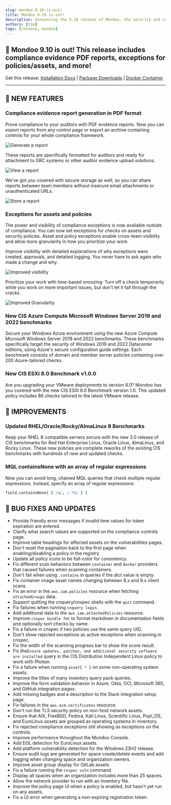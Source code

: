 ```yaml
---
slug: mondoo-9.10-is-out/
title: Mondoo 9.10 is out!
description: Announcing the 9.10 release of Mondoo, the security and compliance platform that prioritizes risks that matter most in your infrastructure.
authors: [tim]
tags: [release, mondoo]
---
```


## 🥳 Mondoo 9.10 is out! This release includes compliance evidence PDF reports, exceptions for policies/assets, and more!

Get this release: [Installation Docs](/cnspec/) | [Package Downloads](https://releases.mondoo.com/cnspec/) | [Docker Container](https://hub.docker.com/r/mondoo/cnspec)

---

## 🎉 NEW FEATURES

### Compliance evidence report generation in PDF format

Prove compliance to your auditors with PDF evidence reports. Now you can export reports from any control page or export an archive containing controls for your whole compliance framework.

![Generate a report](/img/releases/2023-12-05-mondoo-9.10-is-out/generate.png)

These reports are specifically formatted for auditors and ready for attachment to GRC systems or other auditor evidence upload solutions.

![View a report](/img/releases/2023-12-05-mondoo-9.10-is-out/view.png)

We've got you covered with secure storage as well, so you can share reports between team members without insecure email attachments or unauthenticated URLs.

![Store a report](/img/releases/2023-12-05-mondoo-9.10-is-out/store.png)

### Exceptions for assets and policies

The power and visibility of compliance exceptions is now available outside of compliance: You can now set exceptions for checks on assets and security policies. Asset and policy exceptions enable cross-team visibility and allow more granularity in how you prioritize your work.

Improve visibility with detailed explanations of why exceptions were created, approvals, and detailed logging. You never have to ask again who made a change and why.

![Improved visibility](/img/releases/2023-12-05-mondoo-9.10-is-out/visibility.png)

Prioritize your work with time-based snoozing: Turn off a check temporarily while you work on more important issues, but don't let it fall through the cracks.

![Improved Granularity](/img/releases/2023-12-05-mondoo-9.10-is-out/granularity.png)

### New CIS Azure Compute Microsoft Windows Server 2019 and 2022 benchmarks

Secure your Windows Azure environment using the new Azure Compute Microsoft Windows Server 2019 and 2022 benchmarks. These benchmarks specifically target the security of Windows 2019 and 2022 Datacenter editions, using Azure's secure configuration guide settings. Each benchmark consists of domain and member server policies containing over 200 Azure-tailored checks.

### New CIS ESXi 8.0 Benchmark v1.0.0

Are you upgrading your VMware deployments to version 8.0? Mondoo has you covered with the new CIS ESXi 8.0 Benchmark version 1.0. This updated policy includes 86 checks tailored to the latest VMware release.

## 🧹 IMPROVEMENTS

### Updated RHEL/Oracle/Rocky/AlmaLinux 8 Benchmarks

Keep your RHEL 8 compatible servers secure with the new 3.0 release of CIS benchmarks for Red Hat Enterprise Linux, Oracle Linux, AlmaLinux, and Rocky Linux. These new policies are complete reworks of the existing CIS benchmarks with hundreds of new and updated checks.

### MQL containsNone with an array of regular expressions

Now you can avoid long, chained MQL queries that check multiple regular expressions. Instead, specify an array of regular expressions:

```coffeescript
field.containsNone( [ /a/, /.*b/ ] )
```

## 🐛 BUG FIXES AND UPDATES

- Provide friendly error messages if invalid time values for token expiration are entered.
- Clarify what search values are supported on the compliance controls page.
- Improve table headings for affected assets on the vulnerabilities pages.
- Don't reset the pagination back to the first page when enabling/disabling a policy in the registry.
- Update all policy icons to be full-color for consistency.
- Fix different scan behaviors between `container` and `docker` providers that caused failures when scanning containers.
- Don't fail when using `.contains` in queries if the dict value is empty.
- Fix container image asset names changing between 8.x and 9.x client scans.
- Fix an error in the `aws.iam.policies` resource when fetching `attachedGroups` data.
- Support quitting the cnquery/cnspec shells with the `quit` command.
- Fix failures when running `cnquery login`.
- Add additional data to the `aws.iam.attachedPolicies` resource.
- Improve `cnspec bundle fmt` to format markdown in documentation fields and optionally sort checks by name.
- Fix a failure in cnspec if two policies use the same query UID.
- Don't show rejected exceptions as active exceptions when scanning in cnspec.
- Fix the width of the scanning progress bar to show the score result.
- Fix the`Ensure updates, patches, and additional security software are installed` query in the CIS Distribution Independent Linux policy to work with Photon.
- Fix a failure when running `asset{ * }` on some non-operating system assets.
- Improve the titles of many inventory query pack queries.
- Improve the form validation behavior in Azure, Okta, OCI, Microsoft 365, and GitHub integration pages.
- Add missing badges and a description to the Slack integration setup page.
- Fix failures in the `aws.acm.certificates` resource.
- Don't run the TLS security policy on non-host network assets.
- Ensure that AIX, FreeBSD, Fedora, Kali Linux, Scientific Linux, Pop!\_OS, and EuroLinux assets are grouped as operating systems in inventory.
- Fix rejected compliance exceptions still showing as exceptions on the controls.
- Improve performance throughout the Mondoo Console.
- Add EOL detection for EuroLinux assets.
- Add platform vulnerability detection for the Windows 23H2 release.
- Ensure audit logs are generated for space create/delete events and add logging when changing space and organization owners.
- Improve asset group display for GitLab assets.
- Fix a failure running the `cnspec vuln` command.
- Display all spaces when an organization includes more than 25 spaces.
- Allow the network provider to run with an inventory file.
- Improve the policy page UI when a policy is enabled, but hasn't yet run on any assets.
- Fix a UI error when generating a non-expiring registration token.
